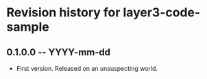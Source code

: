 # Revision history for layer3-code-sample

## 0.1.0.0 -- YYYY-mm-dd

* First version. Released on an unsuspecting world.
